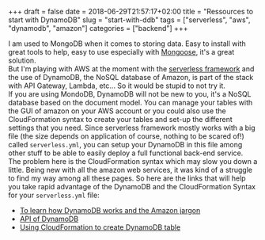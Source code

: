 +++ 
draft = false
date = 2018-06-29T21:57:17+02:00
title = "Ressources to start with DynamoDB"
slug = "start-with-ddb" 
tags = ["serverless", "aws", "dynamodb", "amazon"]
categories = ["backend"]
+++

I am used to MongoDB when it comes to storing data. Easy to install with great tools to help, easy to use especially with [Mongoose](http://mongoosejs.com/), it's a great solution.  
But I'm playing with AWS at the moment with the [serverless framework](http://www.serverless.com) and the use of DynamoDB, the NoSQL database of Amazon, is part of the stack with API Gateway, Lambda, etc... So it would be stupid to not try it.  
If you are using MondoDB, DynamoDB will not be new to you, it's a NoSQL database based on the document model. You can manage your tables with the GUI of amazon on your AWS account or you could also use the CloudFormation syntax to create your tables and set-up the different settings that you need. Since serverless framework mostly works with a big file (the size depends on application of course, nothing to be scared of!) called `serverless.yml`, you can setup your DynamoDB in this file among other stuff to be able to easily deploy a full functional back-end service.  
The problem here is the CloudFormation syntax which may slow you down a little. Being new with all the amazon web services, it was kind of a struggle to find my way among all these pages. So here are the links that will help you take rapid advantage of the DynamoDB and the CloudFormation Syntax for your `serverless.yml` file:

* [To learn how DynamoDB works and the Amazon jargon](https://docs.aws.amazon.com/amazondynamodb/latest/developerguide/HowItWorks.CoreComponents.html)
* [API of DynamoDB](https://docs.aws.amazon.com/amazondynamodb/latest/APIReference/API_CreateTable.html)
* [Using CloudFormation to create DynamoDB table](https://docs.aws.amazon.com/AWSCloudFormation/latest/UserGuide/aws-resource-dynamodb-table.html)

